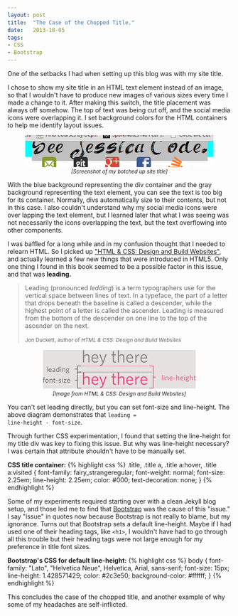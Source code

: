 ```yaml
---
layout: post
title:  "The Case of the Chopped Title."
date:   2013-10-05
tags:
- CSS
- Bootstrap
---
```


One of the setbacks I had when setting up this blog was with my site title.

I chose to show my site title in an HTML text element instead of an image, so that I wouldn't have to produce new images of various sizes every time I made a change to it.
After making this switch, the title placement was always off somehow. The top of text was being cut off, and the social media icons were overlapping it. I set background colors for the HTML containers
to help me identify layout issues.

<p class="text-muted" align="center">
	<img align="center" src="../img/posts/2013-10-05-The-Case-of-the-Chopped-Title/headerScreenShot.png" alt="title screenshot" />
	</br>
	<small><em>&#91;Screenshot of my botched up site title&#93;</em></small>
</p>

With the blue background representing the div container and the gray background representing the text element, you can see the text is too big for its container. Normally, divs automatically
size to their contents, but not in this case. I also couldn't understand why my social media icons were over lapping the text element, but I learned later that what I was seeing was not necessarily
the icons overlapping the text, but the text overflowing into other components.

I was baffled for a long while and in my confusion thought that I needed to relearn HTML. So I picked up ["HTML & CSS: Design and Build Websites"][html-and-css-book], and actually learned a few new things
that were introduced in HTML5. Only one thing I found in this book seemed to be a possible factor in this issue, and that was <strong>leading.</strong>

<blockquote>
  <p>Leading (pronounced <em>ledding</em>) is a term typographers use for the vertical space between lines of text. In a typeface, the part of a letter that drops beneath the baseline is called 
	 a descender, while the highest point of a letter is called the ascender. Leading is measured from the bottom of the descender on one line to the top of the ascender on the next.</p>
  <small>Jon Duckett, author of <cite title="HTML &#38; CSS: Design and Build Websites">HTML &#38; CSS: Design and Build Websites</cite></small>
</blockquote>

<p class="text-muted" align="center">
	<img align="center" src="/img/posts/2013-10-05-The-Case-of-the-Chopped-Title/leadingDemo.png" alt="leading demo" />
	</br>
	<small><em>&#91;Image from HTML &#38; CSS: Design and Build Websites&#93;</em></small>
</p>

You can't set leading directly, but you can set font-size and line-height. The above diagram demonstrates that <code>leading = line-height - font-size</code>.

Through further CSS experimentation, I found that setting the line-height for my title div was key to fixing this issue. But why was line-height necessary? I was certain that attribute shouldn't 
have to be manually set.

<strong>CSS title container:</strong>
{% highlight css %}
.title, .title a, .title a:hover, .title a:visited {
	font-family: fairy_strangeregular;
	font-weight: normal;
	font-size: 2.25em;
	line-height: 2.25em;
	color: #000;
	text-decoration: none;
}
{% endhighlight %}

Some of my experiments required starting over with a clean Jekyll blog setup, and those led me to find that [Bootstrap][bootstrap-3.0.0] was the cause of this "issue." I say "issue" in quotes now
because Bootstrap is not really to blame, but my ignorance. Turns out that Bootstrap sets a default line-height. Maybe if I had used one of their heading tags, like <code>&#60;h1&#62;</code>, I
wouldn't have had to go through all this trouble but their heading tags were not large enough for my preference in title font sizes.

<strong>Bootstrap's CSS for default line-height:</strong>
{% highlight css %}
body {
  font-family: "Lato", "Helvetica Neue", Helvetica, Arial, sans-serif;
  font-size: 15px;
  line-height: 1.428571429;
  color: #2c3e50;
  background-color: #ffffff;
}
{% endhighlight %}

This concludes the case of the chopped title, and another example of why some of my headaches are self-inflicted.

[bootstrap-3.0.0]: http://getbootstrap.com/
[html-and-css-book]: http://www.htmlandcssbook.com/
